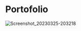 # Portofolio
![Screenshot_20230325-203218](https://user-images.githubusercontent.com/101454769/227720387-43a88dd6-8f5c-4398-be6b-55baa7cc7741.png)

